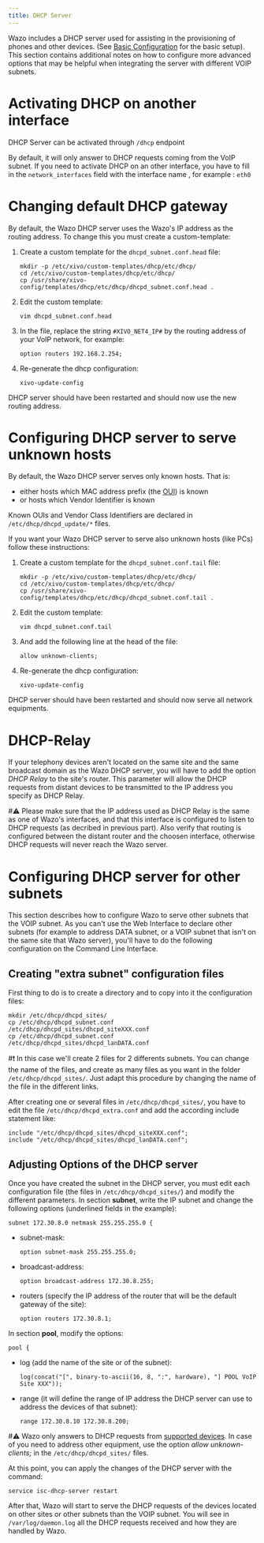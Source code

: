 ```yaml
---
title: DHCP Server
---
```


Wazo includes a DHCP server used for assisting in the provisioning of phones and other devices. (See
[Basic Configuration](/uc-doc/administration/provisioning/basic_configuration#dhcpd-config) for the
basic setup). This section contains additional notes on how to configure more advanced options that
may be helpful when integrating the server with different VOIP subnets.

# Activating DHCP on another interface

DHCP Server can be activated through `/dhcp` endpoint

By default, it will only answer to DHCP requests coming from the VoIP subnet. If you need to
activate DHCP on an other interface, you have to fill in the `network_interfaces` field with the
interface name , for example : `eth0`

# Changing default DHCP gateway

By default, the Wazo DHCP server uses the Wazo's IP address as the routing address. To change this
you must create a custom-template:

1.  Create a custom template for the `dhcpd_subnet.conf.head` file:

        mkdir -p /etc/xivo/custom-templates/dhcp/etc/dhcp/
        cd /etc/xivo/custom-templates/dhcp/etc/dhcp/
        cp /usr/share/xivo-config/templates/dhcp/etc/dhcp/dhcpd_subnet.conf.head .

2.  Edit the custom template:

        vim dhcpd_subnet.conf.head

3.  In the file, replace the string `#XIVO_NET4_IP#` by the routing address of your VoIP network,
    for example:

        option routers 192.168.2.254;

4.  Re-generate the dhcp configuration:

        xivo-update-config

DHCP server should have been restarted and should now use the new routing address.

# Configuring DHCP server to serve unknown hosts

By default, the Wazo DHCP server serves only known hosts. That is:

- either hosts which MAC address prefix (the
  [OUI](http://en.wikipedia.org/wiki/Organizationally_unique_identifier)) is known
- or hosts which Vendor Identifier is known

Known OUIs and Vendor Class Identifiers are declared in `/etc/dhcp/dhcpd_update/*` files.

If you want your Wazo DHCP server to serve also unknown hosts (like PCs) follow these instructions:

1.  Create a custom template for the `dhcpd_subnet.conf.tail` file:

        mkdir -p /etc/xivo/custom-templates/dhcp/etc/dhcp/
        cd /etc/xivo/custom-templates/dhcp/etc/dhcp/
        cp /usr/share/xivo-config/templates/dhcp/etc/dhcp/dhcpd_subnet.conf.tail .

2.  Edit the custom template:

        vim dhcpd_subnet.conf.tail

3.  And add the following line at the head of the file:

        allow unknown-clients;

4.  Re-generate the dhcp configuration:

        xivo-update-config

DHCP server should have been restarted and should now serve all network equipments.

# DHCP-Relay

If your telephony devices aren't located on the same site and the same broadcast domain as the Wazo
DHCP server, you will have to add the option _DHCP Relay_ to the site's router. This parameter will
allow the DHCP requests from distant devices to be transmitted to the IP address you specify as DHCP
Relay.

#:warning: Please make sure that the IP address used as DHCP Relay is the same as one of Wazo's
interfaces, and that this interface is configured to listen to DHCP requests (as decribed in
previous part). Also verify that routing is configured between the distant router and the choosen
interface, otherwise DHCP requests will never reach the Wazo server.

# Configuring DHCP server for other subnets

This section describes how to configure Wazo to serve other subnets that the VOIP subnet. As you
can't use the Web Interface to declare other subnets (for example to address DATA subnet, or a VOIP
subnet that isn't on the same site that Wazo server), you'll have to do the following configuration
on the Command Line Interface.

## Creating "extra subnet" configuration files

First thing to do is to create a directory and to copy into it the configuration files:

    mkdir /etc/dhcp/dhcpd_sites/
    cp /etc/dhcp/dhcpd_subnet.conf /etc/dhcp/dhcpd_sites/dhcpd_siteXXX.conf
    cp /etc/dhcp/dhcpd_subnet.conf /etc/dhcp/dhcpd_sites/dhcpd_lanDATA.conf

#:exclamation: In this case we'll create 2 files for 2 differents subnets. You can change the name
of the files, and create as many files as you want in the folder `/etc/dhcp/dhcpd_sites/`. Just
adapt this procedure by changing the name of the file in the different links.

After creating one or several files in `/etc/dhcp/dhcpd_sites/`, you have to edit the file
`/etc/dhcp/dhcpd_extra.conf` and add the according include statement like:

    include "/etc/dhcp/dhcpd_sites/dhcpd_siteXXX.conf";
    include "/etc/dhcp/dhcpd_sites/dhcpd_lanDATA.conf";

## Adjusting Options of the DHCP server

Once you have created the subnet in the DHCP server, you must edit each configuration file (the
files in `/etc/dhcp/dhcpd_sites/`) and modify the different parameters. In section **subnet**, write
the IP subnet and change the following options (underlined fields in the example):

    subnet 172.30.8.0 netmask 255.255.255.0 {

- subnet-mask:

      option subnet-mask 255.255.255.0;

- broadcast-address:

      option broadcast-address 172.30.8.255;

- routers (specify the IP address of the router that will be the default gateway of the site):

      option routers 172.30.8.1;

In section **pool**, modify the options:

    pool {

- log (add the name of the site or of the subnet):

      log(concat("[", binary-to-ascii(16, 8, ":", hardware), "] POOL VoIP Site XXX"));

- range (it will define the range of IP address the DHCP server can use to address the devices of
  that subnet):

      range 172.30.8.10 172.30.8.200;

#:warning: Wazo only answers to DHCP requests from
[supported devices](/uc-doc/administration/security#devices). In case of you need to address other
equipment, use the option _allow unknown-clients;_ in the `/etc/dhcp/dhcpd_sites/` files.

At this point, you can apply the changes of the DHCP server with the command:

    service isc-dhcp-server restart

After that, Wazo will start to serve the DHCP requests of the devices located on other sites or
other subnets than the VOIP subnet. You will see in `/var/log/daemon.log` all the DHCP requests
received and how they are handled by Wazo.
